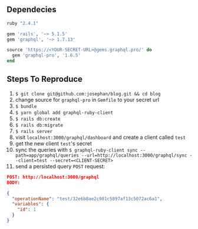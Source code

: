 ## Dependecies
```ruby
ruby "2.4.1"

gem 'rails', '~> 5.1.5'
gem 'graphql', '~> 1.7.13'

source 'https://<YOUR-SECRET-URL>@gems.graphql.pro/' do
  gem 'graphql-pro', '1.6.5'
end
```

## Steps To Reproduce
1. `$ git clone git@github.com:josephan/blog.git && cd blog`
2. change source for `graphql-pro` in `Gemfile` to your secret url
3. `$ bundle`
4. `$ yarn global add graphql-ruby-client`
5. `$ rails db:create`
6. `$ rails db:migrate`
7. `$ rails server`
8. visit `localhost:3000/graphql/dashboard` and create a client called `test`
9. get the new client `test`'s secret
10. sync the queries with `$ graphql-ruby-client sync --path=app/graphql/queries --url=http://localhost:3000/graphql/sync --client=test --secret=<CLIENT-SECRET>`
11. send a persisted query `POST` request:
```json
POST: http://localhost:3000/graphql
BODY:

{
  "operationName": "test/32e6b8ae2c981c5897af13c5072ac6a1",
  "variables": {
    "id": 1
  }
}
```
 

